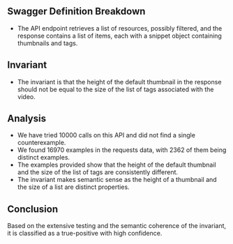 ## Swagger Definition Breakdown
- The API endpoint retrieves a list of resources, possibly filtered, and the response contains a list of items, each with a snippet object containing thumbnails and tags.

## Invariant
- The invariant is that the height of the default thumbnail in the response should not be equal to the size of the list of tags associated with the video.

## Analysis
- We have tried 10000 calls on this API and did not find a single counterexample.
- We found 16970 examples in the requests data, with 2362 of them being distinct examples.
- The examples provided show that the height of the default thumbnail and the size of the list of tags are consistently different.
- The invariant makes semantic sense as the height of a thumbnail and the size of a list are distinct properties.

## Conclusion
Based on the extensive testing and the semantic coherence of the invariant, it is classified as a true-positive with high confidence.
